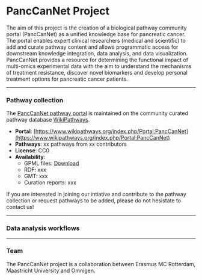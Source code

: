 # PancCanNet Project

The aim of this project is the creation of a biological pathway community portal (PancCanNet) as a unified knowledge base for pancreatic cancer. The portal enables expert clinical researchers (medical and scientific) to add and curate pathway content and allows programmatic access for downstream knowledge integration, data analysis, and data visualization. PancCanNet provides a resource for determining the functional impact of multi-omics experimental data with the aim to understand the mechanisms of treatment resistance, discover novel biomarkers and develop personal treatment options for pancreatic cancer patients.

---

### Pathway collection

The [PancCanNet pathway portal](https://www.wikipathways.org/index.php/Portal:PancCanNet) is maintained on the community curated pathway database [WikiPathways](https://www.wikipathways.org/). 

* **Portal**: [https://www.wikipathways.org/index.php/Portal:PancCanNet](https://www.wikipathways.org/index.php/Portal:PancCanNet)
* **Pathways**: xx pathways from xx contributors
* **License**: CC0
* **Availability**:
  * GPML files: [Download](http://www.wikipathways.org//wpi/batchDownload.php?species=Homo%20sapiens&fileType=gpml&tag=Curation:PancCanNet)
  * RDF: xxx
  * GMT: xxx
  * Curation reports: xxx

If you are interested in joining our intiative and contribute to the pathway collection or request pathways to be added, please do not hesistate to contact us!

---

### Data analysis workflows

---

### Team

The PancCanNet project is a collaboration between Erasmus MC Rotterdam, Maastricht University and Omnigen.

